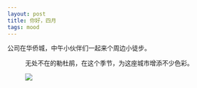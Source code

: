 ```yaml
---
layout: post
title: 你好，四月
tags: mood
---
```

<p>公司在华侨城，中午小伙伴们一起来个周边小徒步。</p>
<figure><p>无处不在的勒杜鹃，在这个季节，为这座城市增添不少色彩。</p>
<img class="lazy" src="/img/20150402.jpeg"></figure>

